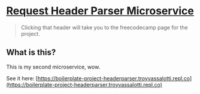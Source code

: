 # [Request Header Parser Microservice](https://www.freecodecamp.org/learn/apis-and-microservices/apis-and-microservices-projects/request-header-parser-microservice)

> Clicking that header will take you to the freecodecamp page for the project.

## What is this?
This is my second microservice, wow.

See it here: [https://boilerplate-project-headerparser.troyvassalotti.repl.co](https://boilerplate-project-headerparser.troyvassalotti.repl.co)
